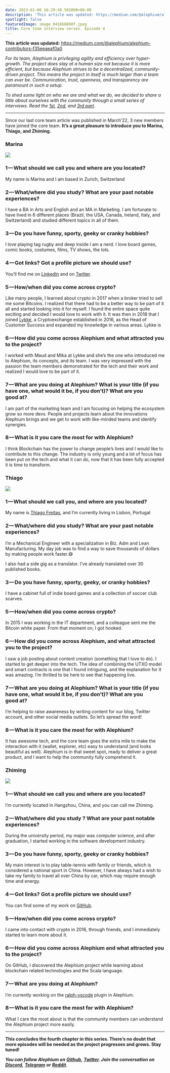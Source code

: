 ```yaml
---
date: 2023-01-06 16:29:48.501000+00:00
description: 'This article was updated: https://medium.com/@alephium/alephium-contributors-f35eeaeaf0a0'
spotlight: false
featuredImage: image_0416b8898f.jpeg
title: Core team interview series. Episode 4
---
```


**This article was updated:** <a href="https://medium.com/@alephium/alephium-contributors-f35eeaeaf0a0" class="markup--anchor markup--p-anchor" data-href="https://medium.com/@alephium/alephium-contributors-f35eeaeaf0a0" rel="nofollow" target="_blank">https://medium.com/@alephium/alephium-contributors-f35eeaeaf0a0</a>

_For its team, Alephium is privileging agility and efficiency over hyper-growth. The project does stay at a human size not because it is more efficient, but because Alephium strives to be a decentralized, community-driven project. This means the project in itself is much larger than a team can ever be. Communication, trust, openness, and transparency are paramount in such a setup._

_To shed some light on who we are and what we do, we decided to share a little about ourselves with the community through a small series of interviews. Read the_ <a href="https://medium.com/@alephium/core-team-interview-series-episode-1-3472f8295af6" class="markup--anchor markup--p-anchor" data-href="https://medium.com/@alephium/core-team-interview-series-episode-1-3472f8295af6" target="_blank"><em>1st</em></a>_,_ <a href="https://medium.com/@alephium/core-team-interview-series-episode-2-bec6e6908d2f" class="markup--anchor markup--p-anchor" data-href="https://medium.com/@alephium/core-team-interview-series-episode-2-bec6e6908d2f" target="_blank"><em>2nd</em></a>_, and_ <a href="https://medium.com/@alephium/core-team-interview-series-episode-3-64b6dacc1459" class="markup--anchor markup--p-anchor" data-href="https://medium.com/@alephium/core-team-interview-series-episode-3-64b6dacc1459" target="_blank"><em>3rd part</em></a>_._

---

Since our last core team article was published in March’22, 3 new members have joined the core team. **It’s a great pleasure to introduce you to Marina, Thiago, and Zhiming.**

### Marina

![](image_8b8c419deb.jpg)

### 1 — What should we call you and where are you located?

My name is Marina and I am based in Zurich, Switzerland

### 2 — What/where did you study? What are your past notable experiences?

I have a BA in Arts and English and an MA in Marketing. I am fortunate to have lived in 6 different places (Brazil, the USA, Canada, Ireland, Italy, and Switzerland) and studied different topics in all of them.

### 3 — Do you have funny, sporty, geeky or cranky hobbies?

I love playing tag rugby and deep inside I am a nerd. I love board games, comic books, costumes, films, TV shows, the lots.

### 4 — Got links? Got a profile picture we should use?

You’ll find me on <a href="https://www.linkedin.com/in/marina-miranda-de-mattos-667945130/" class="markup--anchor markup--p-anchor" data-href="https://www.linkedin.com/in/marina-miranda-de-mattos-667945130/" rel="noopener" target="_blank">LinkedIn</a> and on <a href="https://twitter.com/MarinadeMattos2" class="markup--anchor markup--p-anchor" data-href="https://twitter.com/MarinadeMattos2" rel="noopener" target="_blank">Twitter</a>.

### 5 — How/when did you come across crypto?

Like many people, I learned about crypto in 2017 when a broker tried to sell me some Bitcoins. I realized that there had to be a better way to be part of it all and started looking into it for myself. I found the entire space quite exciting and decided I would love to work with it. It was then in 2018 that I joined <a href="https://lykke.com/" class="markup--anchor markup--p-anchor" data-href="https://lykke.com/" rel="noopener" target="_blank">Lykke</a>, a Cryptoexchange established in 2016, as the Head of Customer Success and expanded my knowledge in various areas. Lykke is

### 6 — How did you come across Alephium and what attracted you to the project?

I worked with Maud and Mika at Lykke and she’s the one who introduced me to Alephium, its concepts, and its team. I was very impressed with the passion the team members demonstrated for the tech and their work and realized I would love to be part of it.

### 7 — What are you doing at Alephium? What is your title (if you have one, what would it be, if you don’t)? What are you good at?

I am part of the marketing team and I am focusing on helping the ecosystem grow so more devs. People and projects learn about the innovations Alephium brings and we get to work with like-minded teams and identify synergies.

### 8 — What is it you care the most for with Alephium?

I think Blockchain has the power to change people’s lives and I would like to contribute to this change. The industry is only young and a lot of focus has been put on the tech and what it can do, now that it has been fully accepted it is time to transform.

### Thiago

![](image_f6c929b29c.jpg)

### 1 — What should we call you, and where are you located?

My name is <a href="https://twitter.com/jameskbh" class="markup--anchor markup--p-anchor" data-href="https://twitter.com/jameskbh" rel="noopener" target="_blank">Thiago Freitas</a>, and I’m currently living in Lisbon, Portugal

### 2 — What/where did you study? What are your past notable experiences?

I’m a Mechanical Engineer with a specialization in Biz. Adm and Lean Manufacturing. My day job was to find a way to save thousands of dollars by making people work faster.😅

I also had a side gig as a translator. I’ve already translated over 30 published books.

### 3 — Do you have funny, sporty, geeky, or cranky hobbies?

I have a cabinet full of indie board games and a collection of soccer club scarves.

### 5 — How/when did you come across crypto?

In 2015 I was working in the IT department, and a colleague sent me the Bitcoin white paper. From that moment on, I got hooked.

### 6 — How did you come across Alephium, and what attracted you to the project?

I saw a job posting about content creation (something that I love to do). I started to get deeper into the tech. The idea of combining the UTXO model and smart contracts is one that I found intriguing, and the explanation for it was amazing. I’m thrilled to be here to see that happening live.

### 7 — What are you doing at Alephium? What is your title (if you have one, what would it be, if you don’t)? What are you good at?

I’m helping to raise awareness by writing content for our blog, Twitter account, and other social media outlets. So let’s spread the word!

### 8 — What is it you care the most for with Alephium?

It has awesome tech, and the core team goes the extra mile to make the interaction with it (wallet, explorer, etc) easy to understand (and looks beautiful as well). Alephium is in that sweet spot, ready to deliver a great product, and I want to help the community fully comprehend it.

### Zhiming

![](image_0c424f4045.jpg)

### 1 — What should we call you and where are you located?

I’m currently located in Hangzhou, China, and you can call me Zhiming.

### 2 — What/where did you study ? What are your past notable experiences?

During the university period, my major was computer science, and after graduation, I started working in the software development industry.

### 3 — Do you have funny, sporty, geeky or cranky hobbies?

My main interest is to play table-tennis with family or friends, which is considered a national sport in China. However, I have always had a wish to take my family to travel all over China by car, which may require enough time and energy.

### 4 — Got links? Got a profile picture we should use?

You can find some of my work on <a href="https://github.com/suyanlong" class="markup--anchor markup--p-anchor" data-href="https://github.com/suyanlong" rel="noopener" target="_blank">GitHub</a>.

### 5 — How/when did you come across crypto?

I came into contact with crypto in 2016, through friends, and I immediately started to learn more about it.

### 6 — How did you come across Alephium and what attracted you to the project?

On GitHub, I discovered the Alephium project while learning about blockchain related technologies and the Scala language.

### 7 — What are you doing at Alephium?

I’m currently working on the <a href="https://github.com/alephium/ralph-vscode" class="markup--anchor markup--p-anchor" data-href="https://github.com/alephium/ralph-vscode" rel="noopener" target="_blank">ralph-vscode</a> plugin in Alephium.

### 8 — What is it you care the most for with Alephium?

What I care the most about is that the community members can understand the Alephium project more easily.

---

**This concludes the fourth chapter in this series. There’s no doubt that more episodes will be needed as the project progresses and grows. Stay tuned!**

**_You can follow Alephium on_** <a href="https://github.com/alephium/" class="markup--anchor markup--p-anchor" data-href="https://github.com/alephium/" rel="noopener ugc nofollow noopener" target="_blank"><strong><em>Github</em></strong></a>**_,_** <a href="https://twitter.com/alephium" class="markup--anchor markup--p-anchor" data-href="https://twitter.com/alephium" rel="noopener ugc nofollow noopener" target="_blank"><strong><em>Twitter</em></strong></a>**_. Join the conversation on_** <a href="https://alephium.org/discord" class="markup--anchor markup--p-anchor" data-href="https://alephium.org/discord" rel="noopener ugc nofollow noopener" target="_blank"><strong><em>Discord</em></strong></a>**_,_** <a href="https://t.me/alephiumgroup" class="markup--anchor markup--p-anchor" data-href="https://t.me/alephiumgroup" rel="noopener ugc nofollow noopener" target="_blank"><strong><em>Telegram</em></strong></a> **_or_** <a href="https://www.reddit.com/r/alephium" class="markup--anchor markup--p-anchor" data-href="https://www.reddit.com/r/alephium" rel="noopener ugc nofollow noopener" target="_blank"><strong><em>Reddit</em></strong></a>**_._**
